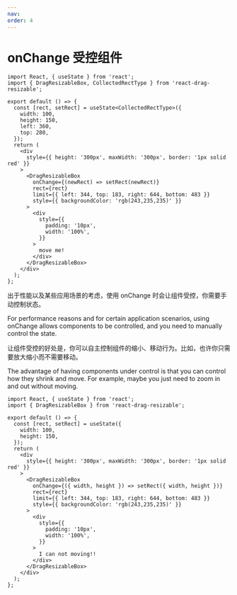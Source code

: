 ```yaml
---
nav:
order: 4
---
```


# onChange 受控组件

```tsx
import React, { useState } from 'react';
import { DragResizableBox, CollectedRectType } from 'react-drag-resizable';

export default () => {
  const [rect, setRect] = useState<CollectedRectType>({
    width: 100,
    height: 150,
    left: 360,
    top: 280,
  });
  return (
    <div
      style={{ height: '300px', maxWidth: '300px', border: '1px solid red' }}
    >
      <DragResizableBox
        onChange={(newRect) => setRect(newRect)}
        rect={rect}
        limit={{ left: 344, top: 183, right: 644, bottom: 483 }}
        style={{ backgroundColor: 'rgb(243,235,235)' }}
      >
        <div
          style={{
            padding: '10px',
            width: '100%',
          }}
        >
          move me!
        </div>
      </DragResizableBox>
    </div>
  );
};
```

出于性能以及某些应用场景的考虑，使用 onChange 时会让组件受控，你需要手动控制状态。

For performance reasons and for certain application scenarios, using onChange allows components to be controlled, and you need to manually control the state.

让组件受控的好处是，你可以自主控制组件的缩小、移动行为。比如，也许你只需要放大缩小而不需要移动。

The advantage of having components under control is that you can control how they shrink and move. For example, maybe you just need to zoom in and out without moving.

```tsx
import React, { useState } from 'react';
import { DragResizableBox } from 'react-drag-resizable';

export default () => {
  const [rect, setRect] = useState({
    width: 100,
    height: 150,
  });
  return (
    <div
      style={{ height: '300px', maxWidth: '300px', border: '1px solid red' }}
    >
      <DragResizableBox
        onChange={({ width, height }) => setRect({ width, height })}
        rect={rect}
        limit={{ left: 344, top: 183, right: 644, bottom: 483 }}
        style={{ backgroundColor: 'rgb(243,235,235)' }}
      >
        <div
          style={{
            padding: '10px',
            width: '100%',
          }}
        >
          I can not moving!!
        </div>
      </DragResizableBox>
    </div>
  );
};
```
